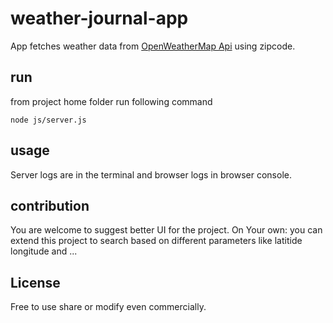 # weather-journal-app
App fetches weather data from [OpenWeatherMap Api](https://openweathermap.org/) using zipcode.

## run
from project home folder run following command
```
node js/server.js
```

## usage
Server logs are in the terminal and browser logs in browser console.

## contribution
You are welcome to suggest better UI for the project.
On Your own: you can extend this project to search based on different parameters like
latitide longitude and ...

## License
Free to use share or modify even commercially.
